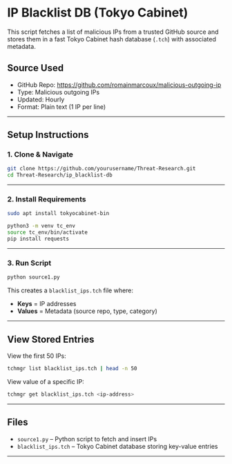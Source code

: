 
# IP Blacklist DB (Tokyo Cabinet)

This script fetches a list of malicious IPs from a trusted GitHub source and stores them in a fast Tokyo Cabinet hash database (`.tch`) with associated metadata.

## Source Used

- GitHub Repo: https://github.com/romainmarcoux/malicious-outgoing-ip  
- Type: Malicious outgoing IPs  
- Updated: Hourly  
- Format: Plain text (1 IP per line)

---

## Setup Instructions

### 1. Clone & Navigate

```bash
git clone https://github.com/yourusername/Threat-Research.git
cd Threat-Research/ip_blacklist-db
````

---

### 2. Install Requirements

```bash
sudo apt install tokyocabinet-bin
```

```bash
python3 -m venv tc_env
source tc_env/bin/activate
pip install requests
```

---

### 3. Run Script

```bash
python source1.py
```

This creates a `blacklist_ips.tch` file where:

* **Keys** = IP addresses
* **Values** = Metadata (source repo, type, category)

---

## View Stored Entries

View the first 50 IPs:

```bash
tchmgr list blacklist_ips.tch | head -n 50
```

View value of a specific IP:

```bash
tchmgr get blacklist_ips.tch <ip-address>
```

---

## Files

* `source1.py` – Python script to fetch and insert IPs
* `blacklist_ips.tch` – Tokyo Cabinet database storing key-value entries

---
